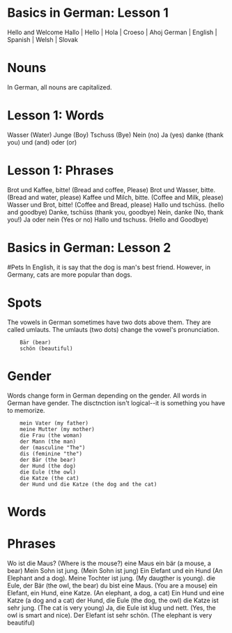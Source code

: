 # Basics in German: Lesson 1
Hello and Welcome 
Hallo | Hello | Hola | Croeso | Ahoj 
German | English | Spanish | Welsh | Slovak 

# Nouns 
In German, all nouns are capitalized. 

# Lesson 1: Words 
Wasser (Water) 
Junge (Boy) 
Tschuss (Bye) 
Nein (no)
Ja (yes)
danke (thank you) 
und (and)
oder (or) 

# Lesson 1: Phrases 
Brot und Kaffee, bitte! (Bread and coffee, Please) 
Brot und Wasser, bitte.  (Bread and water, please) 
Kaffee und Milch, bitte.  (Coffee and Milk, please) 
Wasser und Brot, bitte! (Coffee and Bread, please) 
Hallo und tschüss. (hello and goodbye) 
Danke, tschüss (thank you, goodbye) 
Nein, danke (No, thank you!) 
Ja oder nein (Yes or no)
Hallo und tschuss. (Hello and Goodbye)


# Basics in German: Lesson 2

#Pets
In English, it is say that the dog is man's best friend.  However, in Germany, cats are more popular than dogs. 

# Spots 
The vowels in German sometimes have two dots above them.  They are called umlauts.  The umlauts (two dots) change the vowel's pronunciation. 

        Bär (bear) 
        schön (beautiful) 

# Gender
Words change form in German depending on the gender. All words in German have gender. The disctnction isn't logical--it is something you have to memorize. 

        mein Vater (my father) 
        meine Mutter (my mother) 
        die Frau (the woman)
        der Mann (the man) 
        der (masculine "The") 
        dis (feminine "the")
        der Bär (the bear) 
        der Hund (the dog)
        die Eule (the owl)
        die Katze (the cat) 
        der Hund und die Katze (the dog and the cat) 

# Words 

# Phrases 
Wo ist die Maus?  (Where is the mouse?)
eine Maus ein bär  (a mouse, a bear) 
Mein Sohn ist jung.  (Mein Sohn ist jung)
Ein Elefant und ein Hund (An Elephant and a dog).
Meine Tochter ist jung. (My daugther is young). 
die Eule, der Bär (the owl, the bear) 
du bist eine Maus.  (You are a mouse)
ein Elefant, ein Hund, eine Katze.  (An elephant, a dog, a cat)
Ein Hund und eine Katze (a dog and a cat) 
der Hund, die Eule (the dog, the owl) 
die Katze ist sehr jung. (The cat is very young) 
Ja, die Eule ist klug und nett. (Yes, the owl is smart and nice). 
Der Elefant ist sehr schön.  (The elephant is very beautiful) 
